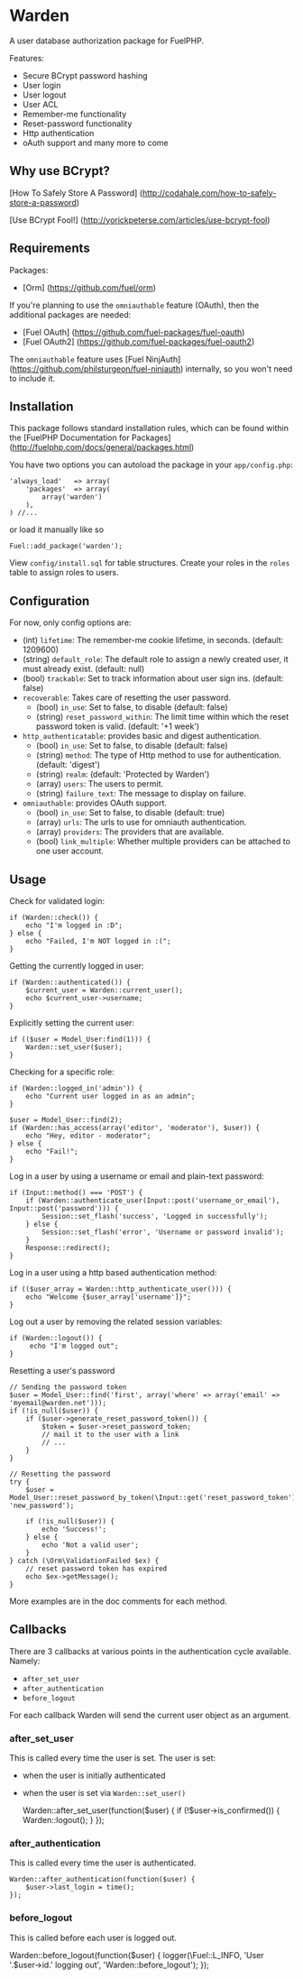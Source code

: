 # Warden

A user database authorization package for FuelPHP.

Features:

+ Secure BCrypt password hashing
+ User login
+ User logout
+ User ACL
+ Remember-me functionality
+ Reset-password functionality
+ Http authentication
+ oAuth support
and many more to come

## Why use BCrypt?

[How To Safely Store A Password] (http://codahale.com/how-to-safely-store-a-password)

[Use BCrypt Fool!] (http://yorickpeterse.com/articles/use-bcrypt-fool)

## Requirements

Packages:

+ [Orm] (https://github.com/fuel/orm)

If you're planning to use the `omniauthable` feature (OAuth), then the additional
packages are needed:

+ [Fuel OAuth]  (https://github.com/fuel-packages/fuel-oauth)
+ [Fuel OAuth2] (https://github.com/fuel-packages/fuel-oauth2)

The `omniauthable` feature uses [Fuel NinjAuth] (https://github.com/philsturgeon/fuel-ninjauth) internally, so you won't need to
include it.

## Installation

This package follows standard installation rules, which can be found within the [FuelPHP Documentation for Packages] (http://fuelphp.com/docs/general/packages.html)

You have two options you can autoload the package in your `app/config.php`:

    'always_load'	=> array(
        'packages'	=> array(
            array('warden')
        ),
    ) //...

or load it manually like so

    Fuel::add_package('warden');

View `config/install.sql` for table structures.
Create your roles in the `roles` table to assign roles to users.

## Configuration
For now, only config options are:

+ (int) `lifetime`: The remember-me cookie lifetime, in seconds. (default: 1209600)
+ (string) `default_role`: The default role to assign a newly created user, it must already exist. (default: null)
+ (bool) `trackable`: Set to track information about user sign ins. (default: false)
+ `recoverable`: Takes care of resetting the user password.
    + (bool) `in_use`: Set to false, to disable (default: false)
    + (string) `reset_password_within`: The limit time within which the reset password token is valid. (default: '+1 week')
+ `http_authenticatable`: provides basic and digest authentication.
    + (bool) `in_use`: Set to false, to disable (default: false)
    + (string) `method`: The type of Http method to use for authentication. (default: 'digest')
    + (string) `realm`: (default: 'Protected by Warden')
    + (array) `users`: The users to permit.
    + (string) `failure_text`: The message to display on failure.
+ `omniauthable`: provides OAuth support.
    + (bool) `in_use`: Set to false, to disable (default: true)
    + (array) `urls`: The urls to use for omniauth authentication.
    + (array) `providers`: The providers that are available.
    + (bool) `link_multiple`: Whether multiple providers can be attached to one user account.

## Usage

Check for validated login:

    if (Warden::check()) {
        echo "I'm logged in :D";
    } else {
        echo "Failed, I'm NOT logged in :(";
    }

Getting the currently logged in user:

    if (Warden::authenticated()) {
        $current_user = Warden::current_user();
        echo $current_user->username;
    }

Explicitly setting the current user:

    if (($user = Model_User:find(1))) {
        Warden::set_user($user);
    }

Checking for a specific role:

    if (Warden::logged_in('admin')) {
        echo "Current user logged in as an admin";
    }

    $user = Model_User::find(2);
    if (Warden::has_access(array('editor', 'moderator'), $user)) {
        echo "Hey, editor - moderator";
    } else {
        echo "Fail!";
    }

Log in a user by using a username or email and plain-text password:

    if (Input::method() === 'POST') {
        if (Warden::authenticate_user(Input::post('username_or_email'), Input::post('password'))) {
            Session::set_flash('success', 'Logged in successfully');
        } else {
            Session::set_flash('error', 'Username or password invalid');
        }
        Response::redirect();
    }

Log in a user using a http based authentication method:

    if (($user_array = Warden::http_authenticate_user())) {
        echo "Welcome {$user_array['username']}";
    }

Log out a user by removing the related session variables:

    if (Warden::logout()) {
         echo "I'm logged out";
    }

Resetting a user's password

    // Sending the password token
    $user = Model_User::find('first', array('where' => array('email' => 'myemail@warden.net')));
    if (!is_null($user)) {
        if ($user->generate_reset_password_token()) {
            $token = $user->reset_password_token;
            // mail it to the user with a link
            // ...
        }
    }

    // Resetting the password
    try {
        $user = Model_User::reset_password_by_token(\Input::get('reset_password_token'), 'new_password');

        if (!is_null($user)) {
            echo 'Success!';
        } else {
            echo 'Not a valid user';
        }
    } catch (\Orm\ValidationFailed $ex) {
        // reset password token has expired
        echo $ex->getMessage();
    }


More examples are in the doc comments for each method.

## Callbacks

There are 3 callbacks at various points in the authentication cycle available.
Namely:

+ `after_set_user`
+ `after_authentication`
+ `before_logout`

For each callback Warden will send the current user object as an argument.

### after_set_user

This is called every time the user is set. The user is set:

+ when the user is initially authenticated
+ when the user is set via `Warden::set_user()`

    Warden::after_set_user(function($user) {
        if (!$user->is_confirmed()) {
            Warden::logout();
        }
    });

### after_authentication

This is called every time the user is authenticated.

    Warden::after_authentication(function($user) {
        $user->last_login = time();
    });

### before_logout

This is called before each user is logged out.

Warden::before_logout(function($user) {
    logger(\Fuel::L_INFO, 'User '.$user->id.' logging out', 'Warden::before_logout');
});
